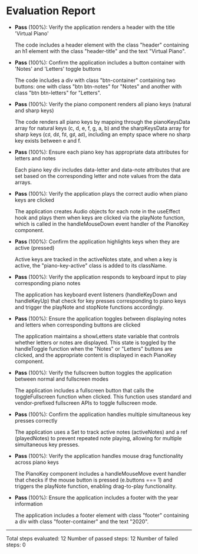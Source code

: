 # Evaluation Report

- **Pass** (100%): Verify the application renders a header with the title 'Virtual Piano'
  
  The code includes a header element with the class "header" containing an h1 element with the class "header-title" and the text "Virtual Piano".

- **Pass** (100%): Confirm the application includes a button container with 'Notes' and 'Letters' toggle buttons
  
  The code includes a div with class "btn-container" containing two buttons: one with class "btn btn-notes" for "Notes" and another with class "btn btn-letters" for "Letters".

- **Pass** (100%): Verify the piano component renders all piano keys (natural and sharp keys)
  
  The code renders all piano keys by mapping through the pianoKeysData array for natural keys (c, d, e, f, g, a, b) and the sharpKeysData array for sharp keys (c♯, d♯, f♯, g♯, a♯), including an empty space where no sharp key exists between e and f.

- **Pass** (100%): Ensure each piano key has appropriate data attributes for letters and notes
  
  Each piano key div includes data-letter and data-note attributes that are set based on the corresponding letter and note values from the data arrays.

- **Pass** (100%): Verify the application plays the correct audio when piano keys are clicked
  
  The application creates Audio objects for each note in the useEffect hook and plays them when keys are clicked via the playNote function, which is called in the handleMouseDown event handler of the PianoKey component.

- **Pass** (100%): Confirm the application highlights keys when they are active (pressed)
  
  Active keys are tracked in the activeNotes state, and when a key is active, the "piano-key-active" class is added to its className.

- **Pass** (100%): Verify the application responds to keyboard input to play corresponding piano notes
  
  The application has keyboard event listeners (handleKeyDown and handleKeyUp) that check for key presses corresponding to piano keys and trigger the playNote and stopNote functions accordingly.

- **Pass** (100%): Ensure the application toggles between displaying notes and letters when corresponding buttons are clicked
  
  The application maintains a showLetters state variable that controls whether letters or notes are displayed. This state is toggled by the handleToggle function when the "Notes" or "Letters" buttons are clicked, and the appropriate content is displayed in each PianoKey component.

- **Pass** (100%): Verify the fullscreen button toggles the application between normal and fullscreen modes
  
  The application includes a fullscreen button that calls the toggleFullscreen function when clicked. This function uses standard and vendor-prefixed fullscreen APIs to toggle fullscreen mode.

- **Pass** (100%): Confirm the application handles multiple simultaneous key presses correctly
  
  The application uses a Set to track active notes (activeNotes) and a ref (playedNotes) to prevent repeated note playing, allowing for multiple simultaneous key presses.

- **Pass** (100%): Verify the application handles mouse drag functionality across piano keys
  
  The PianoKey component includes a handleMouseMove event handler that checks if the mouse button is pressed (e.buttons === 1) and triggers the playNote function, enabling drag-to-play functionality.

- **Pass** (100%): Ensure the application includes a footer with the year information
  
  The application includes a footer element with class "footer" containing a div with class "footer-container" and the text "2020".

---

Total steps evaluated: 12
Number of passed steps: 12
Number of failed steps: 0
